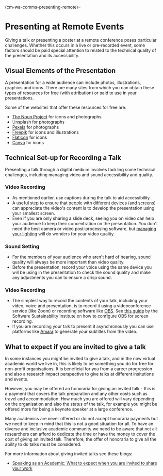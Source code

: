 (cm-wa-comms-presenting-remote)=
# Presenting at Remote Events

Giving a talk or presenting a poster at a remote conference poses particular challenges.
Whether this occurs in a live or pre-recorded event, some factors should be paid special attention to related to the technical quality of the presentation and its accessibility.

## Visual Elements of the Presentation

A presentation for a wide audience can include photos, illustrations, graphics and icons. There are many sites from which you can obtain these types of resources for free (with attribution) or paid to use in your presentations.

Some of the websites that offer these resources for free are:

* [The Noun Project](https://thenounproject.com) for icons and photographs
* [Unsplash](https://unsplash.com) for photographs
* [Pexels](https://www.pexels.com) for photographs
* [Freepik](https://www.freepik.com/free-photos-vectors/english) for icons and illustrations
* [Flaticon](https://www.flaticon.com/free-icons/english) for icons
* [Canva](https://www.canva.com) for icons

## Technical Set-up for Recording a Talk

Presenting a talk through a digital medium involves tackling some technical challenges, including managing video and sound accessibility and quality.

### Video Recording

* As mentioned earlier, use captions during the talk to aid accessibility.
* A useful step to ensure that people with different devices (and screens) can appreciate the video's content is to develop the presentation using your smallest screen.
* Even if you are only sharing a slide deck, seeing you on video can help your audience to keep their concentration on the presentation. You don't need the best camera or video post-processing software, but [managing your lighting](https://www.youtube.com/watch?v=rGcAM1CNEU0&ab_channel=Wirecutter) will do wonders for your video quality.

### Sound Setting

* For the members of your audience who aren't hard of hearing, sound quality will always be more important than video quality.
* Before the presentation, record your voice using the same device you will be using in the presentation to check the sound quality and make any adjustments you can to ensure a crisp sound.

### Video Recording

* The simplest way to record the contents of your talk, including your video, voice and presentation, is to record it using a videoconference service (like Zoom) or recording software like [OBS](https://obsproject.com). See [this guide](https://software.ac.uk/fellowship-programme/2019/application-video-guide) by the Software Sustainability Institute on how to configure OBS for screen recording.
* If you are recording your talk to present it asynchronously you can use platforms like [Amara](https://amara.org) to generate your subtitles from the video.

## What to expect if you are invited to give a talk

In some instances you might be invited to give a talk, and in the now virtual academic world we live in, this is likely to be something you do for free for non-profit organisations. 
It is beneficial for you from a career progression and also a research impact perspective to give talks at different insitutions and events. 

However, you may be offered an honoraria for giving an invited talk - this is a payment that covers the talk preparation and any other costs such as travel and accommodation. 
How much you are offered will vary depending on the organisation and also the status of the talk, for example you might be offered more for being a keynote speaker at a large conference. 

Many academics are never offered or do not accept honoraria payments but we need to keep in mind that this is not a good situation for all. 
To have an diverse and inclusive academic community we need to be aware that not all researchers can afford to dedicate the time or have the money to cover the cost of giving an invited talk. 
Therefore, the offer of honoraria to give all the ability to do talks must be considered.

For more information about giving invited talks see these blogs:
* [Speaking as an Academic: What to expect when you are invited to share your work](http://getalifephd.blogspot.com/2017/04/speaking-as-academic-what-to-expect.html)



